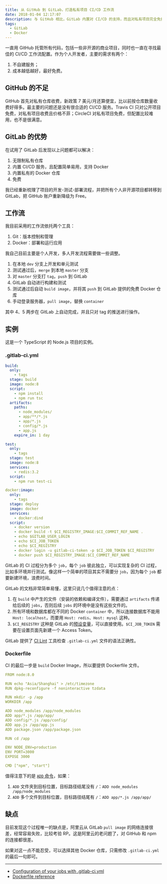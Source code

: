 ```yaml
---
title: 从 GitHub 到 GitLab，打造私有项目 CI/CD 工作流
date: 2018-01-04 12:17:07
description: 与 GitHub 相比，GitLab 内置对 CI/CD 的支持，而且对私有项目完全免费，更适合个人使用。
tags:
  - GitLab
  - Docker
---
```


一直用 GitHub 托管所有代码，包括一些非开源的商业项目，同时也一直在寻找最佳的 CI/CD 工作流配置。作为个人开发者，主要的需求有两个：

1. 不自建服务；
2. 成本越低越好，最好免费。

## GitHub 的不足

GitHub 首先对私有仓库收费，新政策 7 美元/月还算便宜，比以前按仓库数量收费好得多。最主要的问题还是没有很合适的 CI/CD 服务。Travis CI 只对公开项目免费，对私有项目收费且价格不菲；CircleCI 对私有项目免费，但配置比较难用，也不是很满意。

## GitLab 的优势

在试用了 GitLab 后发现以上问题都可以解决：

1. 无限制私有仓库
2. 内置 CI/CD 服务，且配置简单易用，支持 Docker
3. 内置私有的 Docker 仓库
4. 免费

我已经重新梳理了项目的开发-测试-部署流程，并把所有个人非开源项目都转移到 GitLab，把 GitHub 账户重新降级为 Free。

## 工作流

我目前采用的工作流依托两个工具：

1. Git：版本控制和管理
2. Docker：部署和运行应用

我自己目前主要是个人开发，多人开发流程需要做一些调整。

1. 在本地 `dev` 分支上开发和单元测试
2. 测试通过后，`merge` 到本地 `master` 分支
3. 对 `master` 分支打 `tag`，`push` 到 GitLab
4. GitLab 自动进行构建和测试
5. 测试通过后自动 `build image`，并将其 `push` 到 GitLab 提供的免费 Docker 仓库
6. 手动登录服务器，`pull image`，替换 `container`

其中 4、5 两步在 GitLab 上自动完成，并且只对 tag 的推送进行操作。

## 实例

这是一个 TypeScript 的 Node.js 项目的实例。

### .gitlab-ci.yml

```yml
build:
  only:
    - tags
  stage: build
  image: node:8
  script:
    - npm install
    - npm run tsc
  artifacts:
    paths:
      - node_modules/
      - app/**/*.js
      - app/*.js
      - config/*.js
      - app.js
    expire_in: 1 day

test:
  only:
    - tags
  stage: test
  image: node:8
  services:
    - redis:3.2
  script:
    - npm run test-ci

docker:image:
  only:
    - tags
  stage: deploy
  image: docker
  services:
    - docker:dind
  script:
    - docker version
    - docker build -t $CI_REGISTRY_IMAGE:$CI_COMMIT_REF_NAME .
    - echo $GITLAB_USER_LOGIN
    - echo $CI_JOB_TOKEN
    - echo $CI_REGISTRY
    - docker login -u gitlab-ci-token -p $CI_JOB_TOKEN $CI_REGISTRY
    - docker push $CI_REGISTRY_IMAGE:$CI_COMMIT_REF_NAME
```

GitLab 的 CI 过程分为多个 `job`，每个 `job` 彼此独立，可以实现复杂的 CI 过程，比如多环境并行测试。像这样一个简单的项目其实不需要分 `job`，因为每个 `job` 都要新建环境，浪费时间。

GitLab 的文档非常简单易懂，这里只说几个值得注意的点：

1. 在 `build` 中产生的文件（安装的依赖和编译文件），需要通过 `artifacts` 传递给后续的 `jobs`，否则后续 `jobs` 的环境中是没有这些文件的。
2. 所有环境和数据库都在不同的 Docker `container` 中，所以连接数据库不能用 `Host: localhost`，而要用 `Host: redis`、`Host: mysql` 这种。
3. `$CI_REGISTRY` 这种是 GitLab 的[预设变量][]，可以直接使用。`$CI_JOB_TOKEN` 需要在设置页面先新建一个 Access Token。


GitLab 提供了 [CI Lint](https://gitlab.com/ci/lint) 工具检查 `.gitlab-ci.yml` 文件的语法正确性。

### Dockerfile

CI 的最后一步是 `build` Docker Image，所以要提供 Dockerfile 文件。

```yml
FROM node:8.0

RUN echo "Asia/Shanghai" > /etc/timezone
RUN dpkg-reconfigure -f noninteractive tzdata

RUN mkdir -p /app
WORKDIR /app

ADD node_modules /app/node_modules
ADD app/*.js /app/app/
ADD config/*.js /app/config/
ADD app.js /app/app.js
ADD package.json /app/package.json

RUN cd /app

ENV NODE_ENV=production
ENV PORT=3000
EXPOSE 3000

CMD ["npm", "start"]
```

值得注意下的是 [`ADD` 命令][]，如果：

1. `ADD` 文件夹到目标位置，目标路径结尾没有 `/`：`ADD node_modules /app/node_modules`
2. `ADD` 多个文件到目标位置，目标路径结尾有 `/`：`ADD app/*.js /app/app/`

## 缺点

目前发现这个过程唯一的缺点是，阿里云从 GitLab `pull image` 的网络连接很差，经常容易失败，比较考验 RP。这是阿里云的老问题了，对 GitHub 和 npm 的连接都很差。

如果对这一点不能忍受，可以选择其他 Docker 仓库，只需修改 `.gitlab-ci.yml` 的最后一句即可。

---

- [Configuration of your jobs with .gitlab-ci.yml](https://docs.gitlab.com/ce/ci/yaml/README.html)
- [Dockerfile reference](https://docs.docker.com/engine/reference/builder/)

[`ADD` 命令]: https://docs.docker.com/engine/reference/builder/#add	"Dockerfile reference#ADD"
[预设变量]: https://docs.gitlab.com/ce/ci/variables/README.html	"GitLab CI/CD Variables"